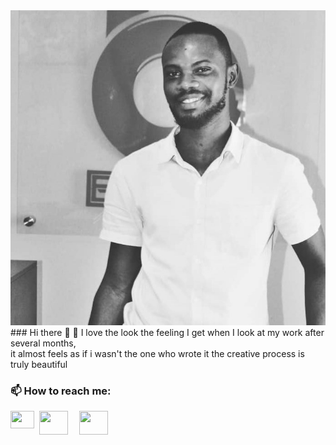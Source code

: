 
<div style="postion: absolute; top:100; left:0;">
 <img src="git.jpg" alt="Isaac">
 </div>

 <div style="postion: absolute; top:600; left:60%;">
### Hi there 👋
 🌱 I love the look the feeling I get when I look at my work after several months,<br> it almost feels as if i wasn't the one who wrote it
    the creative process is truly beautiful
 </div>

###  📫 How to reach me:


[<img align="left" style="margin-right: 8px" width="38px" height="28px; margin-top: 10px" src="https://res.cloudinary.com/tutcan/image/upload/v1597102940/facebook-brands.png" />](https://web.facebook.com/kojo53i/)

[<img align="left" style="margin-right: 18px" width="45.75px" height="38px" src="https://res.cloudinary.com/tutcan/image/upload/v1597102940/linkedin-in-brands.png" />](https://www.linkedin.com/in/isaac-yeboah-626b821ab/)

[<img align="left" style="margin-right:18px" width="45.75px" height="38px" src="https://res.cloudinary.com/tutcan/image/upload/v1597102940/instagram-brands.png" />](https://www.instagram.com/kojoyeboah53i/)

